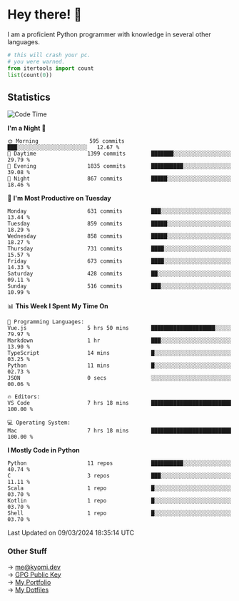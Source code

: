 # Hey there! 👋

I am a proficient Python programmer with knowledge in several other languages.

```py
# this will crash your pc.
# you were warned.
from itertools import count
list(count(0))
```

## Statistics
<!--START_SECTION:waka-->
![Code Time](http://img.shields.io/badge/Code%20Time-952%20hrs%2016%20mins-blue)

**I'm a Night 🦉** 

```text
🌞 Morning                595 commits         ███░░░░░░░░░░░░░░░░░░░░░░   12.67 % 
🌆 Daytime                1399 commits        ███████░░░░░░░░░░░░░░░░░░   29.79 % 
🌃 Evening                1835 commits        ██████████░░░░░░░░░░░░░░░   39.08 % 
🌙 Night                  867 commits         █████░░░░░░░░░░░░░░░░░░░░   18.46 % 
```
📅 **I'm Most Productive on Tuesday** 

```text
Monday                   631 commits         ███░░░░░░░░░░░░░░░░░░░░░░   13.44 % 
Tuesday                  859 commits         █████░░░░░░░░░░░░░░░░░░░░   18.29 % 
Wednesday                858 commits         █████░░░░░░░░░░░░░░░░░░░░   18.27 % 
Thursday                 731 commits         ████░░░░░░░░░░░░░░░░░░░░░   15.57 % 
Friday                   673 commits         ████░░░░░░░░░░░░░░░░░░░░░   14.33 % 
Saturday                 428 commits         ██░░░░░░░░░░░░░░░░░░░░░░░   09.11 % 
Sunday                   516 commits         ███░░░░░░░░░░░░░░░░░░░░░░   10.99 % 
```


📊 **This Week I Spent My Time On** 

```text
💬 Programming Languages: 
Vue.js                   5 hrs 50 mins       ████████████████████░░░░░   79.97 % 
Markdown                 1 hr                ███░░░░░░░░░░░░░░░░░░░░░░   13.90 % 
TypeScript               14 mins             █░░░░░░░░░░░░░░░░░░░░░░░░   03.25 % 
Python                   11 mins             █░░░░░░░░░░░░░░░░░░░░░░░░   02.73 % 
JSON                     0 secs              ░░░░░░░░░░░░░░░░░░░░░░░░░   00.06 % 

🔥 Editors: 
VS Code                  7 hrs 18 mins       █████████████████████████   100.00 % 

💻 Operating System: 
Mac                      7 hrs 18 mins       █████████████████████████   100.00 % 
```

**I Mostly Code in Python** 

```text
Python                   11 repos            ██████████░░░░░░░░░░░░░░░   40.74 % 
C                        3 repos             ███░░░░░░░░░░░░░░░░░░░░░░   11.11 % 
Scala                    1 repo              █░░░░░░░░░░░░░░░░░░░░░░░░   03.70 % 
Kotlin                   1 repo              █░░░░░░░░░░░░░░░░░░░░░░░░   03.70 % 
Shell                    1 repo              █░░░░░░░░░░░░░░░░░░░░░░░░   03.70 % 
```




 Last Updated on 09/03/2024 18:35:14 UTC
<!--END_SECTION:waka-->

### Other Stuff

→ [me@kyomi.dev](mailto:me@kyomi.dev)\
→ [GPG Public Key](https://github.com/bitterteriyaki.gpg)\
→ [My Portfolio](https://kyomi.dev)\
→ [My Dotfiles](https://github.com/bitterteriyaki/dotfiles)
